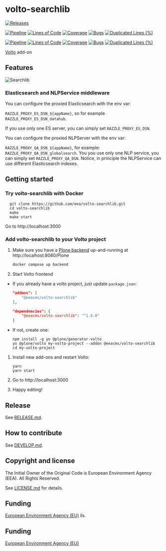 # volto-searchlib

[![Releases](https://img.shields.io/github/v/release/eea/volto-searchlib)](https://github.com/eea/volto-searchlib/releases)

[![Pipeline](https://ci.eionet.europa.eu/buildStatus/icon?job=volto-addons%2Fvolto-searchlib%2Fmaster&subject=master)](https://ci.eionet.europa.eu/view/Github/job/volto-addons/job/volto-searchlib/job/master/display/redirect)
[![Lines of Code](https://sonarqube.eea.europa.eu/api/project_badges/measure?project=volto-searchlib-master&metric=ncloc)](https://sonarqube.eea.europa.eu/dashboard?id=volto-searchlib-master)
[![Coverage](https://sonarqube.eea.europa.eu/api/project_badges/measure?project=volto-searchlib-master&metric=coverage)](https://sonarqube.eea.europa.eu/dashboard?id=volto-searchlib-master)
[![Bugs](https://sonarqube.eea.europa.eu/api/project_badges/measure?project=volto-searchlib-master&metric=bugs)](https://sonarqube.eea.europa.eu/dashboard?id=volto-searchlib-master)
[![Duplicated Lines (%)](https://sonarqube.eea.europa.eu/api/project_badges/measure?project=volto-searchlib-master&metric=duplicated_lines_density)](https://sonarqube.eea.europa.eu/dashboard?id=volto-searchlib-master)

[![Pipeline](https://ci.eionet.europa.eu/buildStatus/icon?job=volto-addons%2Fvolto-searchlib%2Fdevelop&subject=develop)](https://ci.eionet.europa.eu/view/Github/job/volto-addons/job/volto-searchlib/job/develop/display/redirect)
[![Lines of Code](https://sonarqube.eea.europa.eu/api/project_badges/measure?project=volto-searchlib-develop&metric=ncloc)](https://sonarqube.eea.europa.eu/dashboard?id=volto-searchlib-develop)
[![Coverage](https://sonarqube.eea.europa.eu/api/project_badges/measure?project=volto-searchlib-develop&metric=coverage)](https://sonarqube.eea.europa.eu/dashboard?id=volto-searchlib-develop)
[![Bugs](https://sonarqube.eea.europa.eu/api/project_badges/measure?project=volto-searchlib-develop&metric=bugs)](https://sonarqube.eea.europa.eu/dashboard?id=volto-searchlib-develop)
[![Duplicated Lines (%)](https://sonarqube.eea.europa.eu/api/project_badges/measure?project=volto-searchlib-develop&metric=duplicated_lines_density)](https://sonarqube.eea.europa.eu/dashboard?id=volto-searchlib-develop)

[Volto](https://github.com/plone/volto) add-on

## Features

![Searchlib](./docs/volto-searchlib.gif)

### Elasticsearch and NLPService middleware

You can configure the proxied Elasticsearch with the env var:

`RAZZLE_PROXY_ES_DSN_${appName}`, so for example `RAZZLE_PROXY_ES_DSN_datahub`.

If you use only one ES server, you can simply set `RAZZLE_PROXY_ES_DSN`.

You can configure the proxied NLPServer with the env var:

`RAZZLE_PROXY_QA_DSN_${appName}`, for example:
`RAZZLE_PROXY_QA_DSN_globalsearch`. You you use only one NLP service, you can
simply set `RAZZLE_PROXY_QA_DSN`. Notice, in principle the NLPService can use
different Elasticsearch indexes.

## Getting started

### Try volto-searchlib with Docker

      git clone https://github.com/eea/volto-searchlib.git
      cd volto-searchlib
      make
      make start

Go to http://localhost:3000

### Add volto-searchlib to your Volto project

1. Make sure you have a [Plone backend](https://plone.org/download) up-and-running at http://localhost:8080/Plone

   ```Bash
   docker compose up backend
   ```

1. Start Volto frontend

- If you already have a volto project, just update `package.json`:

  ```JSON
  "addons": [
      "@eeacms/volto-searchlib"
  ],

  "dependencies": {
      "@eeacms/volto-searchlib": "^1.0.0"
  }
  ```

- If not, create one:

  ```
  npm install -g yo @plone/generator-volto
  yo @plone/volto my-volto-project --addon @eeacms/volto-searchlib
  cd my-volto-project
  ```

1. Install new add-ons and restart Volto:

   ```
   yarn
   yarn start
   ```

1. Go to http://localhost:3000

1. Happy editing!

## Release

See [RELEASE.md](https://github.com/eea/volto-searchlib/blob/master/RELEASE.md).

## How to contribute

See [DEVELOP.md](https://github.com/eea/volto-searchlib/blob/master/DEVELOP.md).

## Copyright and license

The Initial Owner of the Original Code is European Environment Agency (EEA).
All Rights Reserved.

See [LICENSE.md](https://github.com/eea/volto-searchlib/blob/master/LICENSE.md) for details.

## Funding

[European Environment Agency (EU)](http://eea.europa.eu)
ils.

## Funding

[European Environment Agency (EU)](http://eea.europa.eu)
